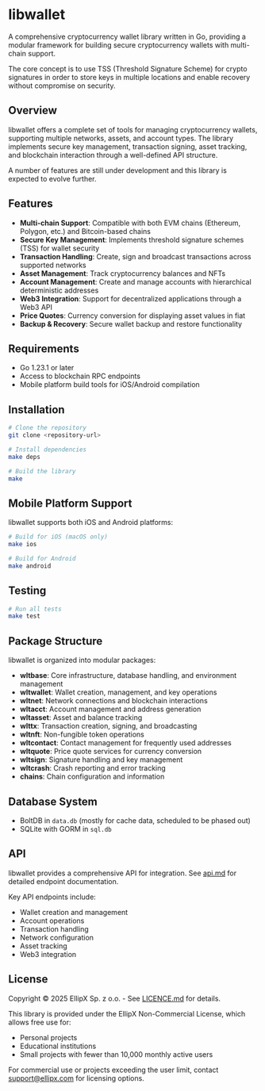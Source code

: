 # libwallet

A comprehensive cryptocurrency wallet library written in Go, providing a modular framework for building secure cryptocurrency wallets with multi-chain support.

The core concept is to use TSS (Threshold Signature Scheme) for crypto signatures in order to store keys in multiple locations and enable recovery without compromise on security.

## Overview

libwallet offers a complete set of tools for managing cryptocurrency wallets, supporting multiple networks, assets, and account types. The library implements secure key management, transaction signing, asset tracking, and blockchain interaction through a well-defined API structure.

A number of features are still under development and this library is expected to evolve further.

## Features

- **Multi-chain Support**: Compatible with both EVM chains (Ethereum, Polygon, etc.) and Bitcoin-based chains
- **Secure Key Management**: Implements threshold signature schemes (TSS) for wallet security
- **Transaction Handling**: Create, sign and broadcast transactions across supported networks
- **Asset Management**: Track cryptocurrency balances and NFTs
- **Account Management**: Create and manage accounts with hierarchical deterministic addresses
- **Web3 Integration**: Support for decentralized applications through a Web3 API
- **Price Quotes**: Currency conversion for displaying asset values in fiat
- **Backup & Recovery**: Secure wallet backup and restore functionality

## Requirements

- Go 1.23.1 or later
- Access to blockchain RPC endpoints
- Mobile platform build tools for iOS/Android compilation

## Installation

```bash
# Clone the repository
git clone <repository-url>

# Install dependencies
make deps

# Build the library
make
```

## Mobile Platform Support

libwallet supports both iOS and Android platforms:

```bash
# Build for iOS (macOS only)
make ios

# Build for Android
make android
```

## Testing

```bash
# Run all tests
make test
```

## Package Structure

libwallet is organized into modular packages:

- **wltbase**: Core infrastructure, database handling, and environment management
- **wltwallet**: Wallet creation, management, and key operations
- **wltnet**: Network connections and blockchain interactions
- **wltacct**: Account management and address generation
- **wltasset**: Asset and balance tracking
- **wlttx**: Transaction creation, signing, and broadcasting
- **wltnft**: Non-fungible token operations
- **wltcontact**: Contact management for frequently used addresses
- **wltquote**: Price quote services for currency conversion
- **wltsign**: Signature handling and key management
- **wltcrash**: Crash reporting and error tracking
- **chains**: Chain configuration and information

## Database System

- BoltDB in `data.db` (mostly for cache data, scheduled to be phased out)
- SQLite with GORM in `sql.db`

## API

libwallet provides a comprehensive API for integration. See [api.md](api.md) for detailed endpoint documentation.

Key API endpoints include:
- Wallet creation and management
- Account operations
- Transaction handling
- Network configuration
- Asset tracking
- Web3 integration

## License

Copyright © 2025 EllipX Sp. z o.o. - See [LICENCE.md](LICENCE.md) for details.

This library is provided under the EllipX Non-Commercial License, which allows free use for:
- Personal projects
- Educational institutions
- Small projects with fewer than 10,000 monthly active users

For commercial use or projects exceeding the user limit, contact support@ellipx.com for licensing options.

